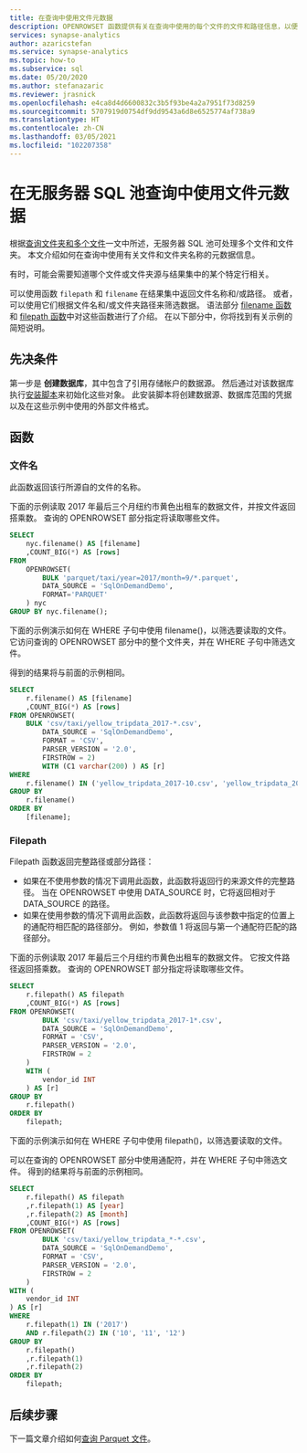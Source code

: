 ```yaml
---
title: 在查询中使用文件元数据
description: OPENROWSET 函数提供有关在查询中使用的每个文件的文件和路径信息，以便根据文件名和/或文件夹路径筛选或分析数据。
services: synapse-analytics
author: azaricstefan
ms.service: synapse-analytics
ms.topic: how-to
ms.subservice: sql
ms.date: 05/20/2020
ms.author: stefanazaric
ms.reviewer: jrasnick
ms.openlocfilehash: e4ca8d4d6600832c3b5f93be4a2a7951f73d8259
ms.sourcegitcommit: 5707919d0754df9dd9543a6d8e6525774af738a9
ms.translationtype: HT
ms.contentlocale: zh-CN
ms.lasthandoff: 03/05/2021
ms.locfileid: "102207358"
---
```

# <a name="use-file-metadata-in-serverless-sql-pool-queries"></a>在无服务器 SQL 池查询中使用文件元数据

根据[查询文件夹和多个文件](query-folders-multiple-csv-files.md)一文中所述，无服务器 SQL 池可处理多个文件和文件夹。 本文介绍如何在查询中使用有关文件和文件夹名称的元数据信息。

有时，可能会需要知道哪个文件或文件夹源与结果集中的某个特定行相关。

可以使用函数 `filepath` 和 `filename` 在结果集中返回文件名称和/或路径。 或者，可以使用它们根据文件名和/或文件夹路径来筛选数据。 语法部分 [filename 函数](query-data-storage.md#filename-function)和 [filepath 函数](query-data-storage.md#filepath-function)中对这些函数进行了介绍。 在以下部分中，你将找到有关示例的简短说明。

## <a name="prerequisites"></a>先决条件

第一步是 **创建数据库**，其中包含了引用存储帐户的数据源。 然后通过对该数据库执行[安装脚本](https://github.com/Azure-Samples/Synapse/blob/master/SQL/Samples/LdwSample/SampleDB.sql)来初始化这些对象。 此安装脚本将创建数据源、数据库范围的凭据以及在这些示例中使用的外部文件格式。

## <a name="functions"></a>函数

### <a name="filename"></a>文件名

此函数返回该行所源自的文件的名称。

下面的示例读取 2017 年最后三个月纽约市黄色出租车的数据文件，并按文件返回搭乘数。 查询的 OPENROWSET 部分指定将读取哪些文件。

```sql
SELECT
    nyc.filename() AS [filename]
    ,COUNT_BIG(*) AS [rows]
FROM  
    OPENROWSET(
        BULK 'parquet/taxi/year=2017/month=9/*.parquet',
        DATA_SOURCE = 'SqlOnDemandDemo',
        FORMAT='PARQUET'
    ) nyc
GROUP BY nyc.filename();
```

下面的示例演示如何在 WHERE 子句中使用 filename()，以筛选要读取的文件。 它访问查询的 OPENROWSET 部分中的整个文件夹，并在 WHERE 子句中筛选文件。

得到的结果将与前面的示例相同。

```sql
SELECT
    r.filename() AS [filename]
    ,COUNT_BIG(*) AS [rows]
FROM OPENROWSET(
    BULK 'csv/taxi/yellow_tripdata_2017-*.csv',
        DATA_SOURCE = 'SqlOnDemandDemo',
        FORMAT = 'CSV',
        PARSER_VERSION = '2.0',
        FIRSTROW = 2) 
        WITH (C1 varchar(200) ) AS [r]
WHERE
    r.filename() IN ('yellow_tripdata_2017-10.csv', 'yellow_tripdata_2017-11.csv', 'yellow_tripdata_2017-12.csv')
GROUP BY
    r.filename()
ORDER BY
    [filename];
```

### <a name="filepath"></a>Filepath

Filepath 函数返回完整路径或部分路径：

- 如果在不使用参数的情况下调用此函数，此函数将返回行的来源文件的完整路径。 当在 OPENROWSET 中使用 DATA_SOURCE 时，它将返回相对于 DATA_SOURCE 的路径。 
- 如果在使用参数的情况下调用此函数，此函数将返回与该参数中指定的位置上的通配符相匹配的路径部分。 例如，参数值 1 将返回与第一个通配符匹配的路径部分。

下面的示例读取 2017 年最后三个月纽约市黄色出租车的数据文件。 它按文件路径返回搭乘数。 查询的 OPENROWSET 部分指定将读取哪些文件。

```sql
SELECT
    r.filepath() AS filepath
    ,COUNT_BIG(*) AS [rows]
FROM OPENROWSET(
        BULK 'csv/taxi/yellow_tripdata_2017-1*.csv',
        DATA_SOURCE = 'SqlOnDemandDemo',
        FORMAT = 'CSV',
        PARSER_VERSION = '2.0',
        FIRSTROW = 2
    )
    WITH (
        vendor_id INT
    ) AS [r]
GROUP BY
    r.filepath()
ORDER BY
    filepath;
```

下面的示例演示如何在 WHERE 子句中使用 filepath()，以筛选要读取的文件。

可以在查询的 OPENROWSET 部分中使用通配符，并在 WHERE 子句中筛选文件。 得到的结果将与前面的示例相同。

```sql
SELECT
    r.filepath() AS filepath
    ,r.filepath(1) AS [year]
    ,r.filepath(2) AS [month]
    ,COUNT_BIG(*) AS [rows]
FROM OPENROWSET(
        BULK 'csv/taxi/yellow_tripdata_*-*.csv',
        DATA_SOURCE = 'SqlOnDemandDemo',
        FORMAT = 'CSV',
        PARSER_VERSION = '2.0',        
        FIRSTROW = 2
    )
WITH (
    vendor_id INT
) AS [r]
WHERE
    r.filepath(1) IN ('2017')
    AND r.filepath(2) IN ('10', '11', '12')
GROUP BY
    r.filepath()
    ,r.filepath(1)
    ,r.filepath(2)
ORDER BY
    filepath;
```

## <a name="next-steps"></a>后续步骤

下一篇文章介绍如何[查询 Parquet 文件](query-parquet-files.md)。
